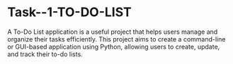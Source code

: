 # Task--1-TO-DO-LIST
A To-Do List application is a useful project that helps users manage  and organize their tasks efficiently. This project aims to create a  command-line or GUI-based application using Python, allowing  users to create, update, and track their to-do lists.
